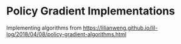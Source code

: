 # Policy Gradient Implementations

Implementing algorithms from https://lilianweng.github.io/lil-log/2018/04/08/policy-gradient-algorithms.html
